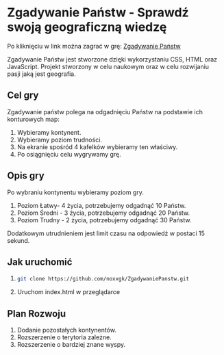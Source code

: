 # Zgadywanie Państw - Sprawdź swoją geograficzną wiedzę
Po kliknięciu w link można zagrać w grę: [Zgadywanie Państw](https://noxxgk.github.io/ZgadywaniePanstw/)

Zgadywanie Państw jest stworzone dzięki wykorzystaniu CSS, HTML oraz JavaScript. Projekt stworzony w celu naukowym oraz w celu rozwijaniu pasji jaką jest geografia.

## Cel gry
Zgadywanie państw polega na odgadnięciu Państw na podstawie ich konturowych map:

1. Wybieramy kontynent.
2. Wybieramy poziom trudności.
3. Na ekranie spośród 4 kafelków wybieramy ten właściwy.
4. Po osiągnięciu celu wygrywamy grę.

## Opis gry
Po wybraniu kontynentu wybieramy poziom gry.

1. Poziom Łatwy- 4 życia, potrzebujemy odgadnąć 10 Państw.
2. Poziom Średni - 3 życia, potrzebujemy odgadnąć 20 Państw.
3. Poziom Trudny - 2 życia, potrzebujemy odgadnąć 30 Państw.
 
Dodatkowym utrudnieniem jest limit czasu na odpowiedź w postaci 15 sekund.


## Jak uruchomić

1.  ```bash
    git clone https://github.com/noxxgk/ZgadywaniePanstw.git
    ```
2. Uruchom index.html w przeglądarce

## Plan Rozwoju
1. Dodanie pozostałych kontynentów.
2. Rozszerzenie o terytoria zależne.
3. Rozszerzenie o bardziej znane wyspy.
